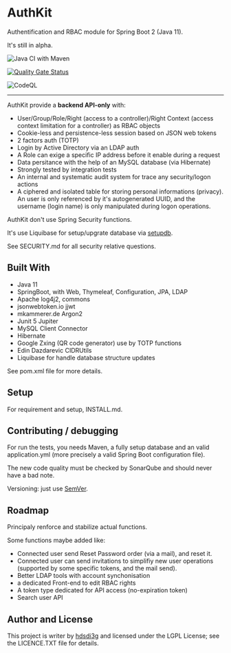 # AuthKit

Authentification and RBAC module for Spring Boot 2 (Java 11).

It's still in alpha.

![Java CI with Maven](https://github.com/hdsdi3g/authkit/workflows/Java%20CI%20with%20Maven/badge.svg)

[![Quality Gate Status](https://sonarcloud.io/api/project_badges/measure?project=hdsdi3g_authkit&metric=alert_status)](https://sonarcloud.io/dashboard?id=hdsdi3g_authkit)

![CodeQL](https://github.com/hdsdi3g/authkit/workflows/CodeQL/badge.svg)

---

AuthKit provide a **backend API-only** with:

- User/Group/Role/Right (access to a controller)/Right Context (access context limitation for a controller) as RBAC objects
- Cookie-less and persistence-less session based on JSON web tokens
- 2 factors auth (TOTP)
- Login by Active Directory via an LDAP auth
- A Role can exige a specific IP address before it enable during a request
- Data persitance with the help of an MySQL database (via Hibernate)
- Strongly tested by integration tests
- An internal and systematic audit system for trace any security/logon actions
- A ciphered and isolated table for storing personal informations (privacy). An user is only referenced by it's autogenerated UUID, and the username (login name) is only manipulated during logon operations.

AuthKit don't use Spring Security functions.

It's use Liquibase for setup/upgrate database via [setupdb](https://github.com/hdsdi3g/setupdb-maven-plugin).

See SECURITY.md for all security relative questions.

## Built With

- Java 11
- SpringBoot, with Web, Thymeleaf, Configuration, JPA, LDAP
- Apache log4j2, commons
- jsonwebtoken.io jjwt
- mkammerer.de Argon2
- Junit 5 Jupiter
- MySQL Client Connector
- Hibernate
- Google Zxing (QR code generator) use by TOTP functions
- Edin Dazdarevic CIDRUtils
- Liquibase for handle database structure updates

See pom.xml file for more details.

## Setup

For requirement and setup, INSTALL.md.

## Contributing / debugging

For run the tests, you needs Maven, a fully setup database and an valid application.yml (more precisely a valid Spring Boot configuration file).

The new code quality must be checked by SonarQube and should never have a bad note.

Versioning: just use [SemVer](https://semver.org/).

## Roadmap

Principaly renforce and stabilize actual functions.

Some functions maybe added like:

- Connected user send Reset Password order (via a mail), and reset it.
- Connected user can send invitations to simplifiy new user operations (supported by some specific tokens, and the mail send).
- Better LDAP tools with account synchonisation
- a dedicated Front-end to edit RBAC rights
- A token type dedicated for API access (no-expiration token)
- Search user API

## Author and License

This project is writer by [hdsdi3g](https://github.com/hdsdi3g) and licensed under the LGPL License; see the LICENCE.TXT file for details.
